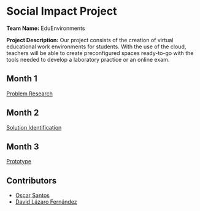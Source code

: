 # Social Impact Project

**Team Name:** EduEnvironments

**Project Description:** Our project consists of the creation of virtual educational work environments for students. With the use of the cloud, teachers will be able to create preconfigured spaces ready-to-go with the tools needed to develop a laboratory practice or an online exam.

## Month 1

[Problem Research](Problem%20Research.md)

## Month 2

[Solution Identification](Solution%20Identification.md)

## Month 3

[Prototype](Prototype.md)

## Contributors

* [Oscar Santos](https://github.com/OscarSantos98/)
* [David Lázaro Fernández](https://github.com/David-Lazaro-Fernandez)
